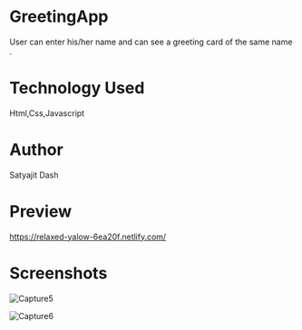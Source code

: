 # GreetingApp
User can enter his/her name and can see a greeting card of the same name .

# Technology Used
Html,Css,Javascript

# Author
Satyajit Dash

# Preview
https://relaxed-yalow-6ea20f.netlify.com/

# Screenshots
![Capture5](https://user-images.githubusercontent.com/32846765/69746761-fef69580-116a-11ea-938e-f71353a71fc6.PNG)

![Capture6](https://user-images.githubusercontent.com/32846765/69746991-83491880-116b-11ea-9124-ea8d7e7c89b3.PNG)


